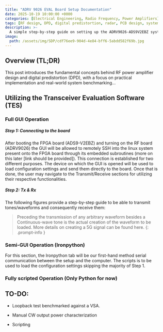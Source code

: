 ```yaml
---
title: "ADRV 9026 EVAL Board Setup Documentation"
date: 2025-10-19 10:00:00 +0000
categories: [Electrical Engineering, Radio Frequency, Power Amplifiers]
tags: [RF design, DPD, digital predistortion, radar, PCB design, system benchmarking, wireless systems]
description: >-
  A simple step-by-step guide on setting up the ADRV9026-ADS9V2EBZ system for simple measurements & other basic functionalities
image:
  path: /assets/img/SDP/cdf76ee9-904d-4e84-bff6-5abdd582f69b.jpg
---
```

## Overview (TL;DR)

This post introduces the fundamental concepts behind RF power amplifier
design and digital predistortion (DPD), with a focus on practical
implementation and real-world system benchmarking…

## Utilizing the Transceiver Evaluation Software (TES)
### Full GUI Operation
##### Step 1: Connecting to the board
After booting the FPGA board (ADS9-V2EBZ) and turning on the RF board (ADRV9026) the GUI will be allowed to remotely SSH into the linux system present onto the FPGA board through its embedded subroutines \(more on this later \[link should be provided\]\). This connection is established for two different purposes. The device on which the GUI is opened will be used to load configuration settings and send them directly to the board. Once that is done, the user may navigate to the Transmit/Receive sections for utilizing their respective functionalities.

##### Step 2: Tx & Rx
The following figures provide a step-by-step guide to be able to transmit tones/waveforms and consequently receive them: 
> Preceding the transmission of any arbitrary waveform besides a Continuous-wave tone is the actual creation of the waveform to be loaded. More details on creating a 5G signal can be found here.
{: .prompt-info }



### Semi-GUI Operation (Ironpython)
For this section, the Ironpython tab will be our first-hand method serial communication between the setup and the computer. The scripts is to be used to load the configuration settings skipping the majority of Step 1.

### Fully scripted Operation (Only Python for now)

## TO-DO:

- Loopback test benchmarked against a VSA.

- Manual CW output power characterization

- Scripting